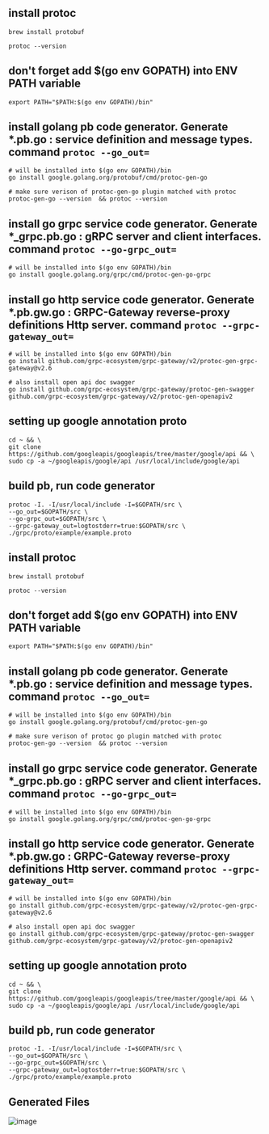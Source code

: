 ## install protoc
```
brew install protobuf

protoc --version
```

## don't forget add $(go env GOPATH) into ENV PATH variable 
```
export PATH="$PATH:$(go env GOPATH)/bin"
```

## install golang pb code generator. Generate *.pb.go : service definition and message types. command `protoc --go_out=`
```
# will be installed into $(go env GOPATH)/bin
go install google.golang.org/protobuf/cmd/protoc-gen-go

# make sure verison of protoc-gen-go plugin matched with protoc
protoc-gen-go --version  && protoc --version
```

##  install go grpc service code generator. Generate *_grpc.pb.go : gRPC server and client interfaces. command `protoc --go-grpc_out=`
```
# will be installed into $(go env GOPATH)/bin
go install google.golang.org/grpc/cmd/protoc-gen-go-grpc
```

## install go http service code generator. Generate *.pb.gw.go : GRPC-Gateway reverse-proxy definitions Http server. command `protoc --grpc-gateway_out=`
```
# will be installed into $(go env GOPATH)/bin
go install github.com/grpc-ecosystem/grpc-gateway/v2/protoc-gen-grpc-gateway@v2.6

# also install open api doc swagger
go install github.com/grpc-ecosystem/grpc-gateway/protoc-gen-swagger github.com/grpc-ecosystem/grpc-gateway/v2/protoc-gen-openapiv2
```


## setting up google annotation proto
```
cd ~ && \
git clone https://github.com/googleapis/googleapis/tree/master/google/api && \
sudo cp -a ~/googleapis/google/api /usr/local/include/google/api
```

## build pb, run code generator
```
protoc -I. -I/usr/local/include -I=$GOPATH/src \
--go_out=$GOPATH/src \
--go-grpc_out=$GOPATH/src \
--grpc-gateway_out=logtostderr=true:$GOPATH/src \
./grpc/proto/example/example.proto
```

## install protoc
```
brew install protobuf

protoc --version
```

## don't forget add $(go env GOPATH) into ENV PATH variable 
```
export PATH="$PATH:$(go env GOPATH)/bin"
```

## install golang pb code generator. Generate *.pb.go : service definition and message types. command `protoc --go_out=`
```
# will be installed into $(go env GOPATH)/bin
go install google.golang.org/protobuf/cmd/protoc-gen-go

# make sure verison of protoc go plugin matched with protoc
protoc-gen-go --version  && protoc --version
```

##  install go grpc service code generator. Generate *_grpc.pb.go : gRPC server and client interfaces. command `protoc --go-grpc_out=`
```
# will be installed into $(go env GOPATH)/bin
go install google.golang.org/grpc/cmd/protoc-gen-go-grpc
```

## install go http service code generator. Generate *.pb.gw.go : GRPC-Gateway reverse-proxy definitions Http server. command `protoc --grpc-gateway_out=`
```
# will be installed into $(go env GOPATH)/bin
go install github.com/grpc-ecosystem/grpc-gateway/v2/protoc-gen-grpc-gateway@v2.6

# also install open api doc swagger
go install github.com/grpc-ecosystem/grpc-gateway/protoc-gen-swagger github.com/grpc-ecosystem/grpc-gateway/v2/protoc-gen-openapiv2
```


## setting up google annotation proto
```
cd ~ && \
git clone https://github.com/googleapis/googleapis/tree/master/google/api && \
sudo cp -a ~/googleapis/google/api /usr/local/include/google/api
```

## build pb, run code generator
```
protoc -I. -I/usr/local/include -I=$GOPATH/src \
--go_out=$GOPATH/src \
--go-grpc_out=$GOPATH/src \
--grpc-gateway_out=logtostderr=true:$GOPATH/src \
./grpc/proto/example/example.proto
```

## Generated Files

![image](https://user-images.githubusercontent.com/6024289/226167633-32f7eac1-ff12-4535-aed5-ba603ecacde2.png)

